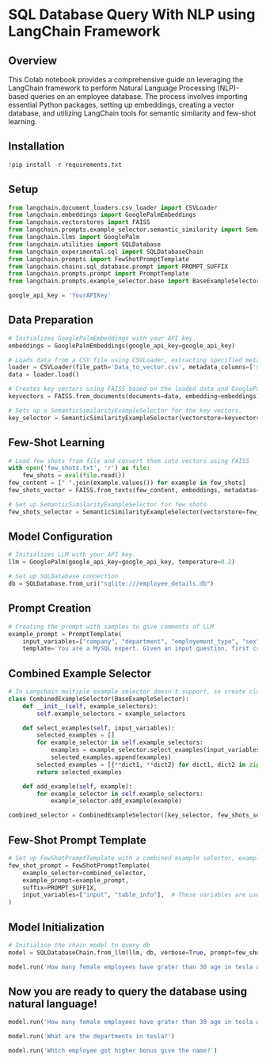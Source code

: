 # SQL Database Query With NLP using LangChain Framework

## Overview
This Colab notebook provides a comprehensive guide on leveraging the LangChain framework to perform Natural Language Processing (NLP)-based queries on an employee database. The process involves importing essential Python packages, setting up embeddings, creating a vector database, and utilizing LangChain tools for semantic similarity and few-shot learning.

## Installation
```python
!pip install -r requirements.txt
```

## Setup
```python
from langchain.document_loaders.csv_loader import CSVLoader
from langchain.embeddings import GooglePalmEmbeddings
from langchain.vectorstores import FAISS
from langchain.prompts.example_selector.semantic_similarity import SemanticSimilarityExampleSelector
from langchain.llms import GooglePalm
from langchain.utilities import SQLDatabase
from langchain_experimental.sql import SQLDatabaseChain
from langchain.prompts import FewShotPromptTemplate
from langchain.chains.sql_database.prompt import PROMPT_SUFFIX
from langchain.prompts.prompt import PromptTemplate
from langchain.prompts.example_selector.base import BaseExampleSelector

google_api_key = 'YourAPIKey'
```

## Data Preparation
```python
# Initializes GooglePalmEmbeddings with your API key.
embeddings = GooglePalmEmbeddings(google_api_key=google_api_key)

# Loads data from a CSV file using CSVLoader, extracting specified metadata columns.
loader = CSVLoader(file_path='Data_to_vector.csv', metadata_columns=['sex', 'company', 'employement_type', 'department'])
data = loader.load()

# Creates key vectors using FAISS based on the loaded data and GooglePalmEmbeddings.
keyvectors = FAISS.from_documents(documents=data, embedding=embeddings)

# Sets up a SemanticSimilarityExampleSelector for the key vectors.
key_selector = SemanticSimilarityExampleSelector(vectorstore=keyvectors, k=2)
```

## Few-Shot Learning
```python
# Load few shots from file and convert them into vectors using FAISS
with open('few_shots.txt', 'r') as file:
    few_shots = eval(file.read())
few_content = [" ".join(example.values()) for example in few_shots]
few_shots_vector = FAISS.from_texts(few_content, embeddings, metadatas=few_shots)

# Set up SemanticSimilarityExampleSelector for few shots
few_shots_selector = SemanticSimilarityExampleSelector(vectorstore=few_shots_vector, k=2)
```

## Model Configuration
```python
# Initializes LLM with your API key.
llm = GooglePalm(google_api_key=google_api_key, temperature=0.2)

# Set up SQLDatabase connection
db = SQLDatabase.from_uri("sqlite:///employee_details.db")
```

## Prompt Creation
```python
# Creating the prompt with samples to give comments of LLM
example_prompt = PromptTemplate(
    input_variables=["company", "department", "employement_type", "sex", "Question", "SQLQuery", "SQLResult", "Answer"],
    template='You are a MySQL expert. Given an input question, first create a syntactically correct MySQL query to run, then look at the results of the query and return the answer to the input question. ...')
```

## Combined Example Selector
```python
# In Langchain multiple example selector doesn't support, so create class to process multiple selector
class CombinedExampleSelector(BaseExampleSelector):
    def __init__(self, example_selectors):
        self.example_selectors = example_selectors

    def select_examples(self, input_variables):
        selected_examples = []
        for example_selector in self.example_selectors:
            examples = example_selector.select_examples(input_variables)
            selected_examples.append(examples)
        selected_examples = [{**dict1, **dict2} for dict1, dict2 in zip(selected_examples[0], selected_examples[1])]
        return selected_examples

    def add_example(self, example):
        for example_selector in self.example_selectors:
            example_selector.add_example(example)

combined_selector = CombinedExampleSelector([key_selector, few_shots_selector])
```

## Few-Shot Prompt Template
```python
# Set up FewShotPromptTemplate with a combined example selector, example prompt, and specified input variables.
few_shot_prompt = FewShotPromptTemplate(
    example_selector=combined_selector,
    example_prompt=example_prompt,
    suffix=PROMPT_SUFFIX,
    input_variables=["input", "table_info"],  # These variables are used in the prefix and suffix
)
```

## Model Initialization
```python
# Initialise the chain model to query db
model = SQLDatabaseChain.from_llm(llm, db, verbose=True, prompt=few_shot_prompt)

model.run('How many female employees have grater than 30 age in tesla and in AI department?')
```

## Now you are ready to query the database using natural language!
```python
model.run('How many female employees have grater than 30 age in tesla and in AI department?')

model.run('What are the departments in tesla?')

model.run('Which employee got higher bonus give the name?')
```
